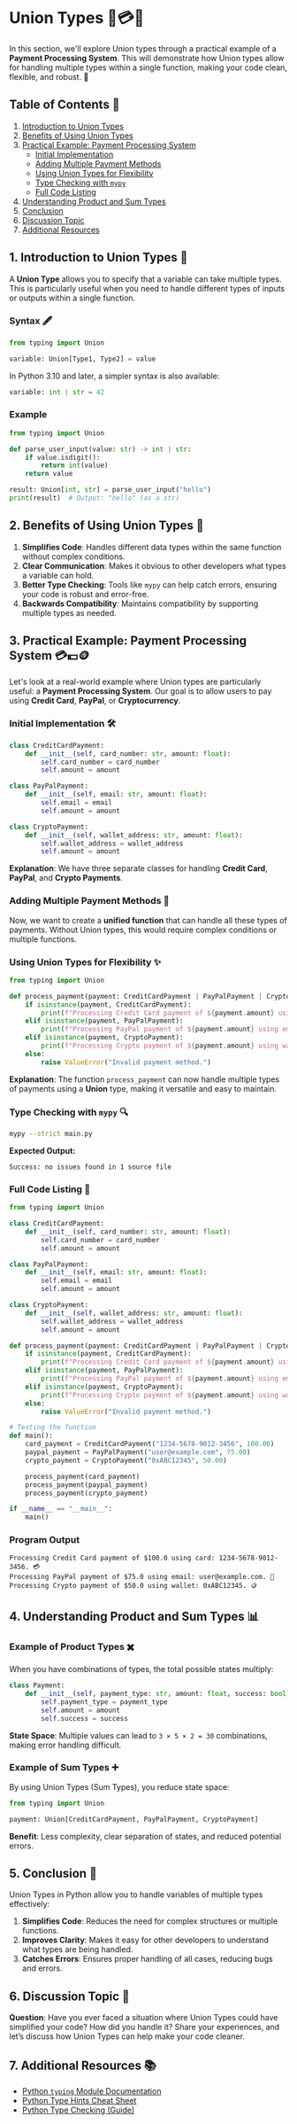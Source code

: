 # Union Types 🏦💳💸

In this section, we'll explore Union types through a practical example of a **Payment Processing System**. This will demonstrate how Union types allow for handling multiple types within a single function, making your code clean, flexible, and robust. 🌟

## **Table of Contents** 📖

1. [Introduction to Union Types](#1-introduction-to-union-types-)
2. [Benefits of Using Union Types](#2-benefits-of-using-union-types-)
3. [Practical Example: Payment Processing System](#3-practical-example-payment-processing-system-)
   - [Initial Implementation](#initial-implementation-)
   - [Adding Multiple Payment Methods](#adding-multiple-payment-methods-)
   - [Using Union Types for Flexibility](#using-union-types-for-flexibility-)
   - [Type Checking with `mypy`](#type-checking-with-mypy-)
   - [Full Code Listing](#full-code-listing-)
4. [Understanding Product and Sum Types](#4-understanding-product-and-sum-types-)
5. [Conclusion](#5-conclusion-)
6. [Discussion Topic](#6-discussion-topic-)
7. [Additional Resources](#7-additional-resources-)


## **1. Introduction to Union Types** 🤔

A **Union Type** allows you to specify that a variable can take multiple types. This is particularly useful when you need to handle different types of inputs or outputs within a single function.

### **Syntax** 🖋️

```python
from typing import Union

variable: Union[Type1, Type2] = value
```

In Python 3.10 and later, a simpler syntax is also available:

```python
variable: int | str = 42
```

### **Example**

```python
from typing import Union

def parse_user_input(value: str) -> int | str:
    if value.isdigit():
        return int(value)
    return value

result: Union[int, str] = parse_user_input("hello")
print(result)  # Output: "hello" (as a str)
```


## **2. Benefits of Using Union Types** 🌟

1. **Simplifies Code**: Handles different data types within the same function without complex conditions.
2. **Clear Communication**: Makes it obvious to other developers what types a variable can hold.
3. **Better Type Checking**: Tools like `mypy` can help catch errors, ensuring your code is robust and error-free.
4. **Backwards Compatibility**: Maintains compatibility by supporting multiple types as needed.


## **3. Practical Example: Payment Processing System** 💳💵🪙

Let's look at a real-world example where Union types are particularly useful: a **Payment Processing System**. Our goal is to allow users to pay using **Credit Card**, **PayPal**, or **Cryptocurrency**.

### **Initial Implementation** 🛠️

```python
class CreditCardPayment:
    def __init__(self, card_number: str, amount: float):
        self.card_number = card_number
        self.amount = amount

class PayPalPayment:
    def __init__(self, email: str, amount: float):
        self.email = email
        self.amount = amount

class CryptoPayment:
    def __init__(self, wallet_address: str, amount: float):
        self.wallet_address = wallet_address
        self.amount = amount
```

**Explanation**: We have three separate classes for handling **Credit Card**, **PayPal**, and **Crypto Payments**.

### **Adding Multiple Payment Methods** 🏦

Now, we want to create a **unified function** that can handle all these types of payments. Without Union types, this would require complex conditions or multiple functions.

### **Using Union Types for Flexibility** ✨

```python
from typing import Union

def process_payment(payment: CreditCardPayment | PayPalPayment | CryptoPayment) -> None:
    if isinstance(payment, CreditCardPayment):
        print(f"Processing Credit Card payment of ${payment.amount} using card: {payment.card_number}. 💳")
    elif isinstance(payment, PayPalPayment):
        print(f"Processing PayPal payment of ${payment.amount} using email: {payment.email}. 📧")
    elif isinstance(payment, CryptoPayment):
        print(f"Processing Crypto payment of ${payment.amount} using wallet: {payment.wallet_address}. 🪙")
    else:
        raise ValueError("Invalid payment method.")
```

**Explanation**: The function `process_payment` can now handle multiple types of payments using a **Union** type, making it versatile and easy to maintain.

### **Type Checking with `mypy`** 🔍

```bash
mypy --strict main.py
```

**Expected Output:**

```
Success: no issues found in 1 source file
```

### **Full Code Listing** 📜

```python
from typing import Union

class CreditCardPayment:
    def __init__(self, card_number: str, amount: float):
        self.card_number = card_number
        self.amount = amount

class PayPalPayment:
    def __init__(self, email: str, amount: float):
        self.email = email
        self.amount = amount

class CryptoPayment:
    def __init__(self, wallet_address: str, amount: float):
        self.wallet_address = wallet_address
        self.amount = amount

def process_payment(payment: CreditCardPayment | PayPalPayment | CryptoPayment) -> None:
    if isinstance(payment, CreditCardPayment):
        print(f"Processing Credit Card payment of ${payment.amount} using card: {payment.card_number}. 💳")
    elif isinstance(payment, PayPalPayment):
        print(f"Processing PayPal payment of ${payment.amount} using email: {payment.email}. 📧")
    elif isinstance(payment, CryptoPayment):
        print(f"Processing Crypto payment of ${payment.amount} using wallet: {payment.wallet_address}. 🪙")
    else:
        raise ValueError("Invalid payment method.")

# Testing the function
def main():
    card_payment = CreditCardPayment("1234-5678-9012-3456", 100.00)
    paypal_payment = PayPalPayment("user@example.com", 75.00)
    crypto_payment = CryptoPayment("0xABC12345", 50.00)

    process_payment(card_payment)
    process_payment(paypal_payment)
    process_payment(crypto_payment)

if __name__ == "__main__":
    main()
```

### **Program Output**

```
Processing Credit Card payment of $100.0 using card: 1234-5678-9012-3456. 💳
Processing PayPal payment of $75.0 using email: user@example.com. 📧
Processing Crypto payment of $50.0 using wallet: 0xABC12345. 🪙
```


## **4. Understanding Product and Sum Types** 📊

### **Example of Product Types** ✖️

When you have combinations of types, the total possible states multiply:

```python
class Payment:
    def __init__(self, payment_type: str, amount: float, success: bool):
        self.payment_type = payment_type
        self.amount = amount
        self.success = success
```

**State Space**: Multiple values can lead to `3 × 5 × 2 = 30` combinations, making error handling difficult.

### **Example of Sum Types** ➕

By using Union Types (Sum Types), you reduce state space:

```python
from typing import Union

payment: Union[CreditCardPayment, PayPalPayment, CryptoPayment]
```

**Benefit**: Less complexity, clear separation of states, and reduced potential errors.


## **5. Conclusion** 🎯

Union Types in Python allow you to handle variables of multiple types effectively:

1. **Simplifies Code**: Reduces the need for complex structures or multiple functions.
2. **Improves Clarity**: Makes it easy for other developers to understand what types are being handled.
3. **Catches Errors**: Ensures proper handling of all cases, reducing bugs and errors.


## **6. Discussion Topic** 💬

**Question**: Have you ever faced a situation where Union Types could have simplified your code? How did you handle it? Share your experiences, and let’s discuss how Union Types can help make your code cleaner.


## **7. Additional Resources** 📚

- [Python `typing` Module Documentation](https://docs.python.org/3/library/typing.html)
- [Python Type Hints Cheat Sheet](https://mypy.readthedocs.io/en/stable/cheat_sheet_py3.html)
- [Python Type Checking (Guide)](https://realpython.com/python-type-checking/)

